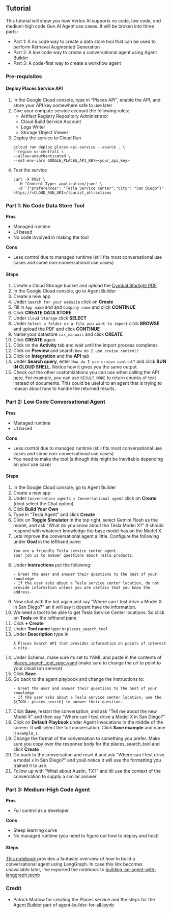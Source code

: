 ## Tutorial
This tutorial will show you how Vertex AI supports no code, low code, and medium-high code Gen AI Agent use cases. It will be broken into three parts:
* Part 1: A no code way to create a data store tool that can be used to perform Retrieval Augmented Generation
* Part 2: A low code way to create a conversational agent using Agent Builder
* Part 3: A code-first way to create a workflow agent

### Pre-requisites
#### Deploy Places Service API
1. In the Google Cloud console, type in "Places API", enable the API, and store your API key somewhere safe to use later
2. Give your compute service account the following roles:
    * Artifact Registry Repository Administrator
    * Cloud Build Service Account
    * Logs Writer
    * Storage Object Viewer
3. Deploy the service to Cloud Run
    ```
    gcloud run deploy places-api-service --source . \
    --region us-central1 \
    --allow-unauthenticated \
    --set-env-vars GOOGLE_PLACES_API_KEY=<your_api_key>
    ```
4. Test the service
    ```
    curl -X POST \
      -H "Content-Type: application/json" \
      -d '{"preferences": "Tesla Service Center","city": "San Diego"}' https://<CLOUD_RUN_URI>/tourist_attractions
    ```

### Part 1: No Code Data Store Tool
**Pros**
* Managed runtime
* UI based
* No code involved in making the tool

**Cons**
* Less control due to managed runtime (still fits most conversational use cases and some non-conversational use cases)

#### Steps
1. Create a Cloud Storage bucket and upload the [Cymbal Starlight PDF](cymbal-starlight-2024.pdf)
2. In the Google Cloud console, go to Agent Builder
3. Create a new app
4. Under `Search for your website` click on **Create**
5. Fill in `App name` and and `Company name` and click **CONTINUE**
6. Click **CREATE DATA STORE**
7. Under `Cloud Storage` click **SELECT**
8. Under `Select a folder or a file you want to import` click **BROWSE** and upload the PDF and click **CONTINUE**
9. Name your datastore `car_manuals` and click **CREATE**
10. Click **CREATE** again
11. Click on the **Activity** tab and wait until the import process completes
12. Click on **Preview** and search `How do I use cruise control?`
13. Click on **Integration** and the **API** tab
14. Under **Search query**, enter `How do I use cruise control?` and click **RUN IN CLOUD SHELL**. Notice how it gives you the same output.
15. Check out the other customizations you can use when calling the API [here](https://cloud.google.com/generative-ai-app-builder/docs/preview-search-results?authuser=3). For example, you can use `RESULT_MODE` to return chunks of text instead of documents. This could be useful to an agent that is trying to reason about how to handle the returned results. 

### Part 2: Low Code Conversational Agent
**Pros** 
* Managed runtime
* UI based

**Cons**
* Less control due to managed runtime (still fits most conversational use cases and some non-conversational use cases)
* You need to make the tool (although this might be inevitable depending on your use case)

#### Steps
1. In the Google Cloud console, go to Agent Builder
3. Create a new app
4. Under `Conversation agents > Conversational agent` click on **Create** (dont select the Chat option)
5. Click **Build Your Own**
6. Type in "Tesla Agent" and click **Create**
7. Click on **Toggle Simulator** in the top right, select Gemini Flash as the model, and ask "What do you know about the Tesla Model X?" It should respond with whatever knowledge the base model has on the Model X.
8. Lets improve the conversational agent a little. Configure the following under **Goal** in the lefthand pane:
    ```
    You are a friendly Tesla service center agent.
    Your job is to answer questions about Tesla products.
    ```
9. Under **Instructions** put the following:
    ```
    - Greet the user and answer their questions to the best of your knowledge
    - If the user asks about a Tesla service center location, do not provide information unless you are certain that you know the address.
    ```
10. Now chat with the bot again and say "Where can I test drive a Model X in San Diego?" an it will say it doesnt have the information.
11. We need a tool to be able to get Tesla Service Center locations. So click on **Tools** on the lefthand pane
12. Click **+ Create**
13. Under **Tool name** type in `places_search_tool`
14. Under **Description** type in
    ```
    A Places Search API that provides information on points of interest a city.
    ```
15. Under Schema, make sure its set to YAML and paste in the contents of [places_search_tool_spec.yaml](places_search_tool_spec.yaml) (make sure to change the url to point to your cloud run service)
16. Click **Save**
17. Go back to the agent playbook and change the instructions to:
    ```
    - Greet the user and answer their questions to the best of your knowledge
    - If the user asks about a Tesla service center location, use the ${TOOL: places_search} to answer their question.
    ```
18. Click **Save**, restart the conversation, and ask "Tell me about the new Model X" and then say "Where can I test drive a Model X in San Diego?"
19. Click on **Default Playbook** under Agent Invocations in the middle of the screen. It will select the full conversation. Click **Save example** and name it `example_1`
20. Change the format of the conversation to something you prefer. Make sure you copy over the response body for the places_search_tool and click **Create**
21. Go back to the conversation and reset it and ask "Where can I test drive a model x in San Diego?" and youll notice it will use the formatting you trained it to use.
22. Follow up with "What about Austin, TX?" and itll use the context of the conversation to supply a similar answer

### Part 3: Medium-High Code Agent
**Pros** 
* Full control as a developer

**Cons**
* Steep learning curve
* No managed runtime (you need to figure out how to deploy and host)

#### Steps
[This notebook](https://www.kaggle.com/code/markishere/day-3-building-an-agent-with-langgraph) provides a fantastic overview of how to build a conversational agent using LangGraph. In case this link becomes unavailable later, I've exported the notebook to [building-an-agent-with-langgraph.ipynb](building-an-agent-with-langgraph.ipynb)

### Credit
* Patrick Marlow for creating the Places service and the steps for the Agent Builder part of agent-builder-for-all.ipynb
